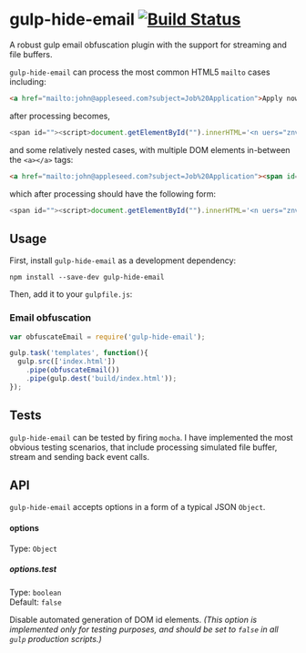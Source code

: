 # gulp-hide-email [![Build Status](https://travis-ci.org/ktamiola/gulp-hide-email.svg?branch=master)](https://travis-ci.org/ktamiola/gulp-hide-email)
 A robust gulp email obfuscation plugin with the support for streaming and file buffers.

`gulp-hide-email` can process the most common HTML5 `mailto` cases including:

```html
<a href="mailto:john@appleseed.com?subject=Job%20Application">Apply now</a>
```
after processing becomes,
```javascript
<span id=""><script>document.getElementById("").innerHTML='<n uers="znvygb:wbua@nccyrfrrq.pbz?fhowrpg=Wbo%20Nccyvpngvba">Nccyl abj</n>'.replace(/[a-zA-Z]/g,function(c){return String.fromCharCode((c<="Z"?90:122)>=(c=c.charCodeAt(0)+13)?c:c-26);});</script></span>
```
and some relatively nested cases, with multiple DOM elements in-between the `<a></a>` tags:
```html
<a href="mailto:john@appleseed.com?subject=Job%20Application"><span id="something" class="x1 x2 x3" style="padding-bottom: -20px;"><div>Test</div></span></a>
```
which after processing should have the following form:
```javascript
<span id=""><script>document.getElementById("").innerHTML='<n uers="znvygb:wbua@nccyrfrrq.pbz?fhowrpg=Wbo%20Nccyvpngvba"><fcna vq="fbzrguvat" pynff="k1 k2 k3" fglyr="cnqqvat-obggbz: -20ck;"><qvi>Grfg</qvi></fcna></n>'.replace(/[a-zA-Z]/g,function(c){return String.fromCharCode((c<="Z"?90:122)>=(c=c.charCodeAt(0)+13)?c:c-26);});</script></span>
```

## Usage

First, install `gulp-hide-email` as a development dependency:

```shell
npm install --save-dev gulp-hide-email
```

Then, add it to your `gulpfile.js`:

### Email obfuscation
```javascript
var obfuscateEmail = require('gulp-hide-email');

gulp.task('templates', function(){
  gulp.src(['index.html'])
    .pipe(obfuscateEmail())
    .pipe(gulp.dest('build/index.html'));
});
```

## Tests

`gulp-hide-email` can be tested by firing `mocha`. I have implemented the most obvious testing scenarios, that include processing simulated file buffer, stream and sending back event calls.

## API

`gulp-hide-email` accepts options in a form of a typical JSON `Object`.

#### options
Type: `Object`

##### options.test
Type: `boolean`  
Default: `false`

Disable automated generation of DOM id elements. _(This option is implemented only for testing purposes, and should be set to `false` in all `gulp` production scripts.)_

